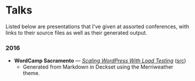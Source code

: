 # Talks

Listed below are presentations that I've given at assorted conferences, with links to their source files as well as their generated output.

### 2016

* **WordCamp Sacramento** — *[Scaling WordPress With Load Testing](https://goo.gl/P59X3h)* ([src](https://goo.gl/2RN3EQ))
  * Generated from Markdown in Deckset using the Merriweather theme.
